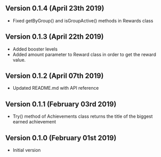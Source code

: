 Version 0.1.4 (April 23th 2019)
-----------------------------
 * Fixed getByGroup() and isGroupActive() methods in Rewards class

Version 0.1.3 (April 22th 2019)
-----------------------------
 * Added booster levels
 * Added amount parameter to Reward class in order to get the reward value.

Version 0.1.2 (April 07th 2019)
-----------------------------
 * Updated README.md with API reference

Version 0.1.1 (February 03rd 2019)
-----------------------------
 * Try() method of Achievements class returns the title of the biggest earned achievement

Version 0.1.0 (February 01st 2019)
-----------------------------
 * Initial version
